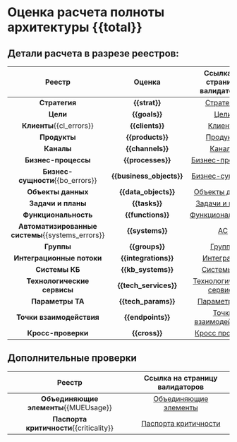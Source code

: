 # Оценка расчета полноты архитектуры {{total}}

## Детали расчета в разрезе реестров:

|                      Реестр                      |          Оценка          |                                    Ссылка на страницу валидаторов                                     |
|:------------------------------------------------:|:------------------------:|:-----------------------------------------------------------------------------------------------------:|
|                  **Стратегия**                   |      **{{strat}}**       |          [Стратегия](/entities/kadzo.v2023.strategy/validation.errors_md?domain={{domain}})           |
|                     **Цели**                     |      **{{goals}}**       |              [Цели](/entities/kadzo.v2023.goals/validation.errors_md?domain={{domain}})               |
|             **Клиенты**{{cl_errors}}             |     **{{clients}}**      |            [Клиенты](/entities/kadzo.v2023.clients/validation.errors_md?domain={{domain}})            |
|                   **Продукты**                   |     **{{products}}**     |           [Продукты](/entities/kadzo.v2023.products/validation.errors_md?domain={{domain}})           |
|                    **Каналы**                    |     **{{channels}}**     |            [Каналы](/entities/kadzo.v2023.channels/validation.errors_md?domain={{domain}})            |
|               **Бизнес-процессы**                |    **{{processes}}**     |       [Бизнес-процессы](/entities/kadzo.v2023.processes/validation.errors_md?domain={{domain}})       |
|         **Бизнес-сущности**{{bo_errors}}         | **{{business_objects}}** |   [Бизнес-сущности](/entities/kadzo.v2023.business_objects/validation.errors_md?domain={{domain}})    |
|                **Объекты данных**                |   **{{data_objects}}**   |      [Объекты данных](/entities/kadzo.v2023.data_objects/validation.errors_md?domain={{domain}})      |
|                **Задачи и планы**                |      **{{tasks}}**       |         [Задачи и планы](/entities/kadzo.v2023.tasks/validation.errors_md?domain={{domain}})          |
|               **Функциональность**               |    **{{functions}}**     |      [Функциональность](/entities/kadzo.v2023.functions/validation.errors_md?domain={{domain}})       |
| **Автоматизированные системы**{{systems_errors}} |     **{{systems}}**      |              [АС](/entities/kadzo.v2023.systems/validation.errors_md?domain={{domain}})               |
|                    **Группы**                    |      **{{groups}}**      |             [Группы](/entities/kadzo.v2023.groups/validation.errors_md?domain={{domain}})             |
|            **Интеграционные потоки**             |   **{{integrations}}**   |        [Интеграции](/entities/kadzo.v2023.integrations/validation.errors_md?domain={{domain}})        |
|                  **Системы КБ**                  |    **{{kb_systems}}**    |         [Системы КБ](/entities/kadzo.v2023.kb_systems/validation.errors_md?domain={{domain}})         |
|           **Технологические сервисы**            |  **{{tech_services}}**   | [Технологические сервисы](/entities/kadzo.v2023.tech_services/validation.errors_md?domain={{domain}}) |
|                 **Параметры ТА**                 |   **{{tech_params}}**    |       [Параметры ТА](/entities/kadzo.v2023.tech_params/validation.errors_md?domain={{domain}})        |
|                 **Точки взаимодействия**         |   **{{endpoints}}**      |   [Точки взаимодействия](/entities/kadzo.v2023.endpoints/validation.errors_md?domain={{domain}})      |
|                **Кросс-проверки**                |      **{{cross}}**       |    [Кросс проверки](/entities/kadzo.v2023.cross_validation/validation.errors_md?domain={{domain}})    |

## Дополнительные проверки
|                 Реестр                  |                          Ссылка на страницу валидаторов                          |
|:---------------------------------------:|:--------------------------------------------------------------------------------:|
|  **Объединяющие элементы**{{MUEUsage}}  |  [Объединяющие элементы](/entities/kadzo.v2023.MUE/validation.errors_md?domain={{domain}})   |
| **Паспорта критичности**{{criticality}} |  [Паспорта критичности](/entities/kadzo.v2023.criticality_passport/validation.errors_md?domain={{domain}})   |

